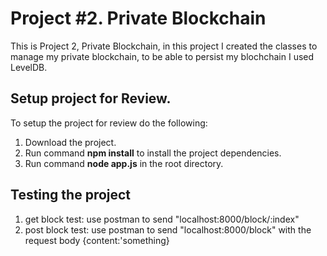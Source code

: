 # Project #2. Private Blockchain

This is Project 2, Private Blockchain, in this project I created the classes to manage my private blockchain, to be able to persist my blochchain I used LevelDB.

## Setup project for Review.

To setup the project for review do the following:
1. Download the project.
2. Run command __npm install__ to install the project dependencies.
3. Run command __node app.js__ in the root directory.

## Testing the project
1. get block test: use postman to send "localhost:8000/block/:index"
2. post block test: use postman to send "localhost:8000/block" with the request body {content:'something}
